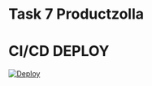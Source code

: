 # Task 7 Productzolla

# CI/CD DEPLOY

[![Deploy](https://github.com/kevinmpandoh/tugas-7-productzilla/actions/workflows/main.yml/badge.svg)](https://github.com/kevinmpandoh/tugas-7-productzilla/actions/workflows/main.yml)





